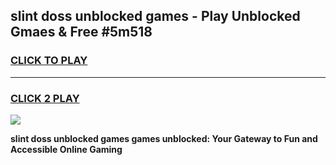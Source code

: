 
## slint doss unblocked games - Play Unblocked Gmaes & Free #5m518
<h3>
<a href="https://premium.freeplayer.one?title=slint_doss_unblocked_games&ref=03M">CLICK TO PLAY</a></h3>
<hr>

<h3>
<a href="https://premium.freeplayer.one?title=slint_doss_unblocked_games&ref=03M">CLICK 2 PLAY</a>
  
</h3>

<a href="https://premium.freeplayer.one?title=slint_doss_unblocked_games&ref=03M"><img src="https://clearcache.store/games.png"></a>


**slint doss unblocked games games unblocked: Your Gateway to Fun and Accessible Online Gaming**
